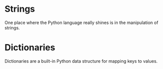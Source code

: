 # Strings
One place where the Python language really shines is in the manipulation of strings.

# Dictionaries
Dictionaries are a built-in Python data structure for mapping keys to values.

